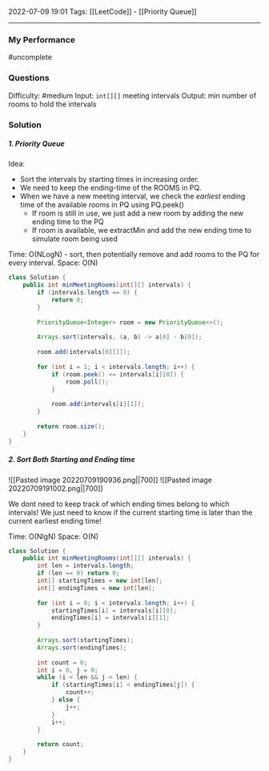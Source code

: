 2022-07-09 19:01
Tags: [[LeetCode]] - [[Priority Queue]]
- - - - - - - - - - - - - - - - - - - - - - - - - - - - -   
### My Performance
#uncomplete 

### Questions
Difficulty: #medium 
Input: `int[][]` meeting intervals 
Output: min number of rooms to hold the intervals

### Solution

##### 1. Priority Queue
Idea: 
- Sort the intervals by starting times in increasing order.
- We need to keep the ending-time of the ROOMS in PQ.
- When we have a new meeting interval, we check the *earliest* ending time of the available rooms in PQ using PQ.peek()
	- If room is still in use, we just add a new room by adding the new ending time to the PQ
	- If room is available, we extractMin and add the new ending time to simulate room being used

Time: O(NLogN) - sort, then potentially remove and add rooms to the PQ for every interval.
Space: O(N)

```Java
class Solution {
    public int minMeetingRooms(int[][] intervals) {
        if (intervals.length == 0) {
            return 0;
        }
        
        PriorityQueue<Integer> room = new PriorityQueue<>();
        
        Arrays.sort(intervals, (a, b) -> a[0] - b[0]);
        
        room.add(intervals[0][1]);
        
        for (int i = 1; i < intervals.length; i++) {
            if (room.peek() <= intervals[i][0]) {
                room.poll();
            }
            
            room.add(intervals[i][1]);
        }
        
        return room.size();
    }
}
```

##### 2. Sort Both Starting and Ending time

![[Pasted image 20220709190936.png||700]]
![[Pasted image 20220709191002.png||700]]

We dont need to keep track of which ending times belong to which intervals! We just need to know if the current starting time is later than the current earliest ending time!

Time: O(NlgN)
Space: O(N)

```Java
class Solution {
    public int minMeetingRooms(int[][] intervals) {
        int len = intervals.length;
        if (len == 0) return 0;        
        int[] startingTimes = new int[len];
        int[] endingTimes = new int[len];
        
        for (int i = 0; i < intervals.length; i++) {
            startingTimes[i] = intervals[i][0];
            endingTimes[i] = intervals[i][1];
        }
        
        Arrays.sort(startingTimes);
        Arrays.sort(endingTimes);
        
        int count = 0;
        int i = 0, j = 0;
        while (i < len && j < len) {
            if (startingTimes[i] < endingTimes[j]) {
                count++;
            } else {
                j++;
            }
            i++;
        }
        
        return count;
    }
}
```
